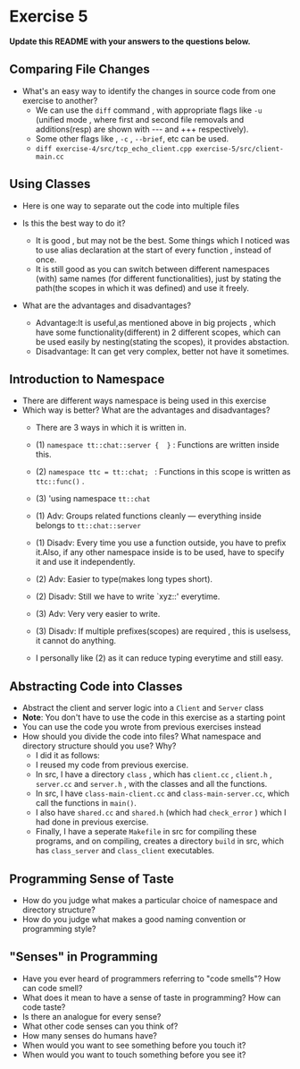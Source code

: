 # Exercise 5

**Update this README with your answers to the questions below.**

## Comparing File Changes

- What's an easy way to identify the changes in source code from one exercise
  to another?
    - We can use the `diff` command , with appropriate flags like `-u` (unified mode , where first and second file removals and additions(resp) are shown with --- and +++ respectively).
    - Some other flags like , `-c` , `--brief`, etc can be used.
    - `diff exercise-4/src/tcp_echo_client.cpp exercise-5/src/client-main.cc`
## Using Classes

- Here is one way to separate out the code into multiple files
- Is this the best way to do it? 
  - It is good , but may not be the best. Some things which I noticed was to use alias declaration at the start of every function , instead of once.
  - It is still good as you can switch between different namespaces (with) same names (for different functionalities), just by stating the path(the scopes in which it was defined) and use it freely.
  
- What are the advantages and disadvantages?
  - Advantage:It is useful,as mentioned above in big projects , which have some functionality(different) in 2 different scopes, which can be used easily by nesting(stating the scopes), it provides abstaction.
  - Disadvantage: It can get very complex, better not have it sometimes.

## Introduction to Namespace

- There are different ways namespace is being used in this exercise
- Which way is better? What are the advantages and disadvantages?
   - There are 3 ways in which it is written in.
    - (1) `namespace tt::chat::server {  }` : Functions are written inside this.
   
    - (2)  `namespace ttc = tt::chat; ` : Functions in this scope is written as `ttc::func()` . 
    - (3) 'using namespace `tt::chat` 

    - (1) Adv: Groups related functions cleanly — everything inside belongs to `tt::chat::server`
    - (1) Disadv: Every time you use a function outside, you have to prefix it.Also, if any other namespace inside is to be used, have to specify it and use it independently.
    - (2) Adv: Easier to type(makes long types short).
    - (2) Disadv: Still we have to write `xyz::' everytime.
    - (3) Adv: Very very easier to write.
    - (3) Disadv: If multiple prefixes(scopes) are required , this is uselsess, it cannot do anything.

    - I personally like (2) as it can reduce typing everytime and still easy.

## Abstracting Code into Classes

- Abstract the client and server logic into a `Client` and `Server` class
- **Note**: You don't have to use the code in this exercise as a starting point
- You can use the code you wrote from previous exercises instead
- How should you divide the code into files? What namespace and directory structure should you use? Why?
  - I did it as follows:
  - I reused my code from previous exercise.
  - In src, I have a directory `class` , which has `client.cc` , `client.h` , `server.cc` and  `server.h` , with the classes and all the functions.
  - In src, I have `class-main-client.cc` and `class-main-server.cc`, which call the functions in `main()`.
  - I also have `shared.cc` and `shared.h` (which had `check_error` ) which I had done in previous exercise.
  - Finally, I have a seperate `Makefile` in src for compiling these programs, and on compiling, creates a directory `build` in src, which has `class_server` and `class_client` executables. 


## Programming Sense of Taste

- How do you judge what makes a particular choice of namespace and directory
  structure? 
- How do you judge what makes a good naming convention or programming style?

## "Senses" in Programming

- Have you ever heard of programmers referring to "code smells"? How can code
  smell?
- What does it mean to have a sense of taste in programming? How can code
  taste?
- Is there an analogue for every sense?
- What other code senses can you think of?
- How many senses do humans have?
- When would you want to see something before you touch it?
- When would you want to touch something before you see it?